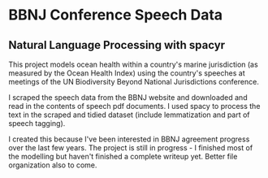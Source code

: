 # BBNJ Conference Speech Data
## Natural Language Processing with spacyr

This project models ocean health within a country's marine jurisdiction (as measured by the Ocean Health Index) using the country's speeches at meetings of the UN Biodiversity Beyond National Jurisdictions conference.

I scraped the speech data from the BBNJ website and downloaded and read in the contents of speech pdf documents. I used spacy to process the text in the scraped and tidied dataset (include lemmatization and part of speech tagging).

I created this because I've been interested in BBNJ agreement progress over the last few years. The project is still in progress - I finished most of the modelling but haven't finished a complete writeup yet. Better file organization also to come.
